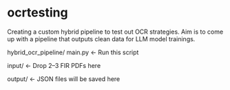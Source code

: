 # ocrtesting
Creating a custom hybrid pipeline to test out OCR strategies. Aim is to come up with a pipeline that outputs clean data for LLM model trainings.

hybrid_ocr_pipeline/
main.py             ← Run this script

input/              ← Drop 2–3 FIR PDFs here

output/             ← JSON files will be saved here
